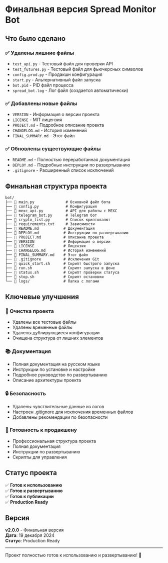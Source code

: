 # Финальная версия Spread Monitor Bot

## Что было сделано

### ✅ Удалены лишние файлы
- `test_api.py` - Тестовый файл для проверки API
- `test_futures.py` - Тестовый файл для фьючерсных символов  
- `config.prod.py` - Продакшн конфигурация
- `start.py` - Альтернативный файл запуска
- `bot.pid` - PID файл процесса
- `spread_bot.log` - Лог файл (создается автоматически)

### ✅ Добавлены новые файлы
- `VERSION` - Информация о версии проекта
- `LICENSE` - MIT лицензия
- `PROJECT.md` - Подробное описание проекта
- `CHANGELOG.md` - История изменений
- `FINAL_SUMMARY.md` - Этот файл

### ✅ Обновлены существующие файлы
- `README.md` - Полностью переработанная документация
- `DEPLOY.md` - Подробные инструкции по развертыванию
- `.gitignore` - Расширенный список исключений

## Финальная структура проекта

```
bot/
├── 📄 main.py              # Основной файл бота
├── 📄 config.py            # Конфигурация
├── 📄 mexc_api.py          # API для работы с MEXC
├── 📄 telegram_bot.py      # Telegram бот
├── 📄 crypto_list.py       # Список криптовалют
├── 📄 requirements.txt     # Зависимости
├── 📄 README.md           # Документация
├── 📄 DEPLOY.md           # Инструкции по развертыванию
├── 📄 PROJECT.md          # Описание проекта
├── 📄 VERSION             # Информация о версии
├── 📄 LICENSE             # Лицензия
├── 📄 CHANGELOG.md        # История изменений
├── 📄 FINAL_SUMMARY.md    # Этот файл
├── 📄 .gitignore          # Исключения Git
├── 📄 quick_start.sh      # Скрипт быстрого запуска
├── 📄 run.sh              # Скрипт запуска в фоне
├── 📄 status.sh           # Скрипт проверки статуса
├── 📄 stop.sh             # Скрипт остановки
└── 📁 logs/               # Папка с логами
```

## Ключевые улучшения

### 🧹 Очистка проекта
- Удалены все тестовые файлы
- Удалены временные файлы
- Удалены дублирующиеся конфигурации
- Очищена структура от лишних элементов

### 📚 Документация
- Полная документация на русском языке
- Инструкции по установке и настройке
- Подробное руководство по развертыванию
- Описание архитектуры проекта

### 🔒 Безопасность
- Удалены чувствительные данные из логов
- Настроен .gitignore для исключения временных файлов
- Добавлены рекомендации по безопасности

### 🚀 Готовность к продакшену
- Профессиональная структура проекта
- Полная документация
- Инструкции по развертыванию
- Скрипты для управления

## Статус проекта

✅ **Готов к использованию**  
✅ **Готов к развертыванию**  
✅ **Готов к публикации**  
✅ **Production Ready**

## Версия

**v2.0.0** - Финальная версия  
**Дата**: 19 декабря 2024  
**Статус**: Production Ready

---

Проект полностью готов к использованию и развертыванию! 🎉
